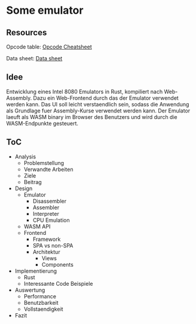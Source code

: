 # Some emulator

## Resources

Opcode table:
[Opcode Cheatsheet](https://tobiasvl.github.io/optable/intel-8080/classic)

Data sheet:
[Data sheet](https://altairclone.com/downloads/manuals/8080%20Data%20Sheet.pdf)

## Idee

Entwicklung eines Intel 8080 Emulators in Rust, kompiliert nach Web-Assembly. Dazu ein Web-Frontend durch das der Emulator verwendet werden kann. Das UI soll leicht verstaendlich sein, sodass die Anwendung als Grundlage fuer Assembly-Kurse verwendet werden kann. Der Emulator laeuft als WASM binary im Browser des Benutzers und wird durch die WASM-Endpunkte gesteuert.

## ToC

* Analysis
  * Problemstellung
  * Verwandte Arbeiten
  * Ziele
  * Beitrag
* Design
  * Emulator
    * Disassembler
    * Assembler
    * Interpreter
    * CPU Emulation
  * WASM API
  * Frontend
    * Framework
    * SPA vs non-SPA
    * Architektur
      * Views
      * Components
* Implementierung
  * Rust
  * Interessante Code Beispiele
* Auswertung
  * Performance
  * Benutzbarkeit
  * Vollstaendigkeit
* Fazit
